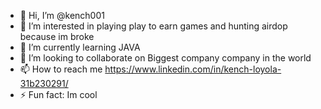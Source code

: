 - 👋 Hi, I’m @kench001
- 👀 I’m interested in playing play to earn games and hunting airdop because im broke
- 🌱 I’m currently learning JAVA
- 💞️ I’m looking to collaborate on Biggest company company in the world
- 📫 How to reach me https://www.linkedin.com/in/kench-loyola-31b230291/
- ⚡ Fun fact: Im cool

<!---
kench001/kench001 is a ✨ special ✨ repository because its `README.md` (this file) appears on your GitHub profile.
You can click the Preview link to take a look at your changes.
--->
